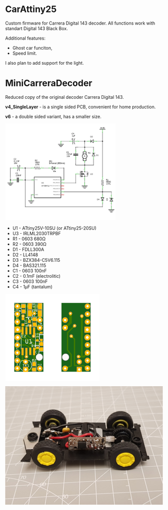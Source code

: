 # CarAttiny25
Custom firmware for Carrera Digital 143 decoder. All functions work with standart Digital 143 Black Box. 

Additional features:
- Ghost car funciton,
- Speed limit.

I also plan to add support for the light.


# MiniCarreraDecoder
Reduced copy of the original decoder Carrera Digital 143.

**v4_SingleLayer** - is a single sided PCB, convenient for home production.

**v6** - a double sided variant, has a smaller size.

<img src="https://github.com/azya52/carrera/blob/master/Images/v6_scheme.png" width="70%">

* U1 - ATtiny25V-10SU (or ATtiny25-20SU)
* U3 - IRLML2030TRPBF
* R1 - 0603 680Ω
* R2 - 0603 390Ω
* D1 - FDLL300A
* D2 - LL4148
* D3 - BZX384-C5V6.115
* D4 - BAS321.115
* C1 - 0603 100nF
* C2 - 0.1mF (electrolitic)
* C3 - 0603 100nF
* C4 - 1μF (tantalum)

<img src="https://github.com/azya52/carrera/blob/master/Images/v6_top.png" width="30%"><img src="https://github.com/azya52/carrera/blob/master/Images/v6_bottom.png" width="30%">

<img src="https://github.com/azya52/carrera/blob/master/Images/example_0.jpg">
